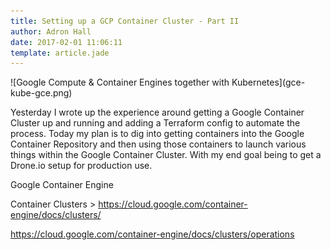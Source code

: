 ```yaml
---
title: Setting up a GCP Container Cluster - Part II
author: Adron Hall
date: 2017-02-01 11:06:11
template: article.jade
---
```

<div class="image float-right">
    ![Google Compute & Container Engines together with Kubernetes](gce-kube-gce.png)
</div>

Yesterday I wrote up the experience around getting a Google Container Cluster up and running and adding a Terraform config to automate the process. Today my plan is to dig into getting containers into the Google Container Repository and then using those containers to launch various things within the Google Container Cluster. With my end goal being to get a Drone.io setup for production use.

<span class="more"></span>



Google Container Engine

Container Clusters > https://cloud.google.com/container-engine/docs/clusters/

https://cloud.google.com/container-engine/docs/clusters/operations
